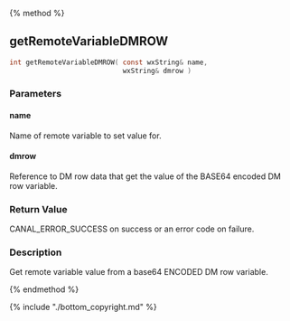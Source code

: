 
{% method %}
## getRemoteVariableDMROW

```c
int getRemoteVariableDMROW( const wxString& name, 
                            wxString& dmrow )
```

### Parameters

#### name
Name of remote variable to set value for.

#### dmrow
Reference to DM row data that get the value of the BASE64 encoded DM row variable.

### Return Value
CANAL_ERROR_SUCCESS on success or an error code on failure. 

### Description
Get remote variable value from a base64 ENCODED DM row variable.

{% endmethod %}

{% include "./bottom_copyright.md" %}